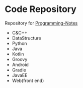 # Code Repository

Repository for [Programming-Notes](https://github.com/Ztiany/Programming-Notes)

- C&C++
- DataStructure
- Python
- Java
- Kotlin
- Groovy
- Android
- Gradle
- JavaEE
- Web(front end)
